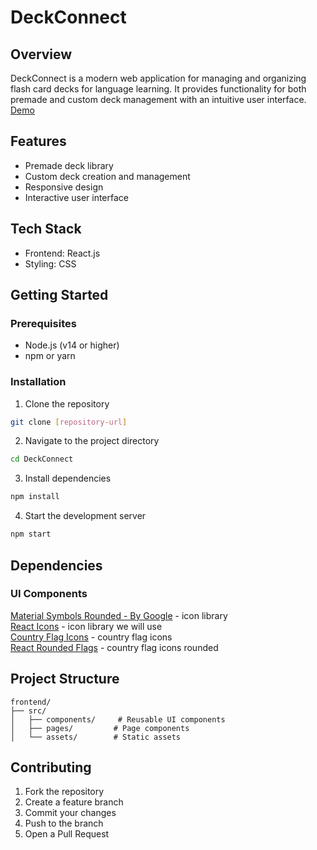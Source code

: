 # DeckConnect

## Overview
DeckConnect is a modern web application for managing and organizing flash card decks for language learning. It provides functionality for both premade and custom deck management with an intuitive user interface.  
[Demo](https://deckconnect.netlify.app/)


## Features
- Premade deck library
- Custom deck creation and management
- Responsive design
- Interactive user interface

## Tech Stack
- Frontend: React.js
- Styling: CSS

## Getting Started

### Prerequisites
- Node.js (v14 or higher)
- npm or yarn

### Installation
1. Clone the repository
```bash
git clone [repository-url]
```

2. Navigate to the project directory
```bash
cd DeckConnect
```

3. Install dependencies
```bash
npm install
```

4. Start the development server
```bash
npm start
```

## Dependencies

### UI Components
[Material Symbols Rounded - By Google](https://fonts.google.com/icons) - icon library   
[React Icons](https://www.npmjs.com/package/react-icons) - icon library we will use   
[Country Flag Icons](https://www.npmjs.com/package/country-flag-icons) - country flag icons  
[React Rounded Flags](https://www.npmjs.com/package/react-circle-flags) - country flag icons rounded  

## Project Structure
```
frontend/
├── src/
│   ├── components/     # Reusable UI components
│   ├── pages/         # Page components
│   └── assets/        # Static assets
```

## Contributing
1. Fork the repository
2. Create a feature branch
3. Commit your changes
4. Push to the branch
5. Open a Pull Request

